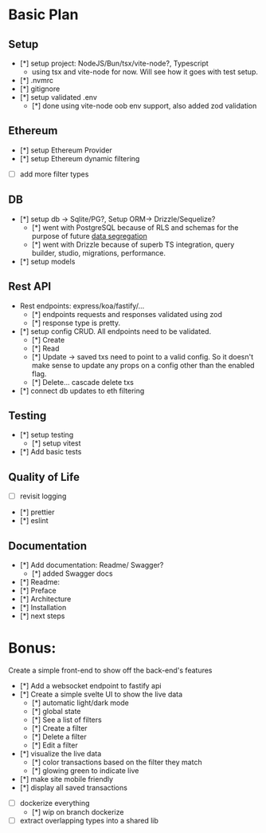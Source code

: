 # Basic Plan

## Setup

- [*] setup project: NodeJS/Bun/tsx/vite-node?, Typescript
  - using tsx and vite-node for now. Will see how it goes with test setup.
- [*] .nvmrc
- [*] gitignore
- [*] setup validated .env
  - [*] done using vite-node oob env support, also added zod validation

## Ethereum

- [*] setup Ethereum Provider
- [*] setup Ethereum dynamic filtering
- [ ] add more filter types

## DB

- [*] setup db -> Sqlite/PG?, Setup ORM-> Drizzle/Sequelize?
  - [*] went with PostgreSQL because of RLS and schemas for the purpose of future [data segregation](https://www.nextlabs.com/what-is-data-segregation/)
  - [*] went with Drizzle because of superb TS integration, query builder, studio, migrations, performance.
- [*] setup models

## Rest API

- Rest endpoints: express/koa/fastify/...
  - [*] endpoints requests and responses validated using zod
  - [*] response type is pretty.
- [*] setup config CRUD. All endpoints need to be validated.
  - [*] Create
  - [*] Read
  - [*] Update -> saved txs need to point to a valid config. So it doesn't make sense to update any props on a config other than the enabled flag.
  - [*] Delete... cascade delete txs
- [*] connect db updates to eth filtering

## Testing

- [*] setup testing
  - [*] setup vitest
- [*] Add basic tests

## Quality of Life

- [ ] revisit logging
- [*] prettier
- [*] eslint

## Documentation

- [*] Add documentation: Readme/ Swagger?
  - [*] added Swagger docs
- [*] Readme:
- [*] Preface
- [*] Architecture
- [*] Installation
- [*] next steps

# Bonus:

Create a simple front-end to show off the back-end's features

- [*] Add a websocket endpoint to fastify api
- [*] Create a simple svelte UI to show the live data
  - [*] automatic light/dark mode
  - [*] global state
  - [*] See a list of filters
  - [*] Create a filter
  - [*] Delete a filter
  - [*] Edit a filter
- [*] visualize the live data
  - [*] color transactions based on the filter they match
  - [*] glowing green to indicate live
- [*] make site mobile friendly
- [*] display all saved transactions
- [ ] dockerize everything
  - [*] wip on branch dockerize
- [ ] extract overlapping types into a shared lib
